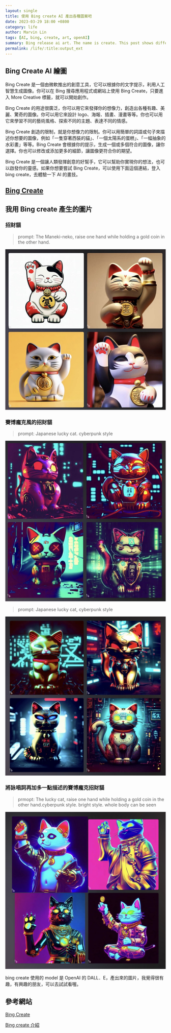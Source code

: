```yaml
---
layout: single
title: 使用 Bing create AI 產出各種圖案吧
date: 2023-03-29 18:00 +0800
category: life
author: Marvin Lin
tags: [AI, bing, create, art, openAI]
summary: Bing release ai art. The name is create. This post shows different prompts to see the ai arts.
permalink: /life/:title:output_ext
---
```



## Bing Create AI 繪圖

Bing Create 是一個由微軟推出的創意工具，它可以根據你的文字提示，利用人工智慧生成圖像。你可以在 Bing 搜尋應用程式或網站上使用 Bing Create，只要進入 More Creative 標籤，就可以開始創作。 

Bing Create 的用途很廣泛，你可以用它來發揮你的想像力，創造出各種有趣、美麗、驚奇的圖像。你可以用它來設計 logo、海報、插畫、漫畫等等。你也可以用它來學習不同的藝術風格、探索不同的主題、表達不同的情感。

Bing Create 創造的限制，就是你想像力的限制。你可以用簡單的詞語或句子來描述你想要的圖像，例如「一隻穿著西裝的貓」、「一個太陽系的蛋糕」、「一幅抽象的水彩畫」等等。Bing Create 會根據你的提示，生成一個或多個符合的圖像，讓你選擇。你也可以修改或添加更多的細節，讓圖像更符合你的期望。 

Bing Create 是一個讓人類發揮創意的好幫手，它可以幫助你實現你的想法，也可以啟發你的靈感。如果你想要嘗試 Bing Create，可以使用下面這個連結，登入 bing create，去體驗一下 AI 的畫技。

## [Bing Create](https://www.bing.com/create)

## 我用 Bing create 產生的圖片

### 招財貓

> prompt: The Maneki-neko, raise one hand while holding a gold coin in the other hand.

![lucky cat](/assets/posts/bing-create/lucky-cat-normal.jpeg)

### 賽博龐克風的招財貓

> prompt: Japanese lucky cat. cyberpunk style

![cyber punk cat](/assets/posts/bing-create/lucky-cat-cyber-punk1.jpeg)

> prompt: Japanese lucky cat, cyberpunk style

![cyber punk cat](/assets/posts/bing-create/lucky-cat-cyber-punk2.jpeg)

### 將詠唱詞再加多一點描述的賽博龐克招財貓

> prmopt: The lucky cat, raise one hand while holding a gold coin in the other hand.cyberpunk style. bright style. whole body can be seen

![cyber punk cat](/assets/posts/bing-create/lucky-cat-cyber-punk3.jpeg)

bing create 使用的 model 是 OpenAI 的 DALL．E，產出來的圖片，我覺得很有趣，有興趣的朋友，可以去試試看喔。

## 參考網站

[Bing Create](https://www.bing.com/create)

[Bing create 介紹](/programming/bing-create.html)